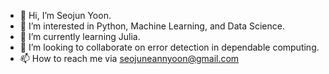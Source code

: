 - 👋 Hi, I’m Seojun Yoon.
- 👀 I’m interested in Python, Machine Learning, and Data Science.
- 🌱 I’m currently learning Julia.
- 💞️ I’m looking to collaborate on error detection in dependable computing.
- 📫 How to reach me via seojuneannyoon@gmail.com

<!---
syoon1008/syoon1008 is a ✨ special ✨ repository because its `README.md` (this file) appears on your GitHub profile.
You can click the Preview link to take a look at your changes.
--->
